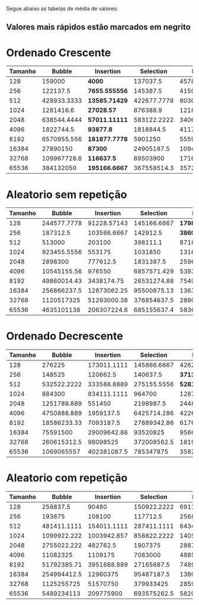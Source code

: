 Segue abaixo as tabelas de média de valores: 

## Valores mais rápidos estão marcados em negrito
# Ordenado Crescente

| Tamanho | Bubble       | Insertion    | Selection     | Heap          | Shell         | Merge        | Quick          |
|---------|--------------|--------------|---------------|---------------|---------------|--------------|----------------|
| 128     | 159000       | **4000**         | 137037.5      | 45783.33333   | 21562.5       | 59788.88889  | 39362.5        |
| 256     | 122137.5     | **7655.555556**  | 145387.5      | 41500         | 38587.5       | 57711.11111  | 147222.2222    |
| 512     | 428933.3333  | **13585.71429**  | 422677.7778   | 80300         | 116285.7143   | 49100        | 323955.5556    |
| 1024    | 1281416.6    | **27028.57**     | 876388.9      | 121888.9      | 223350        | 111000       | 1686766.7      |
| 2048    | 638544.4444  | **57011.11111**  | 583122.2222   | 340642.8571   | 132585.7143   | 221955.5556  | 8947516.667    |
| 4096    | 1822744.5    | **93877.8**      | 1818844.5     | 411744.4      | 246850        | 600655.5     | 2012512.5      |
| 8192    | 6570955.556  | **181877.7778**  | 5901250       | 555957.1429   | 280366.6667   | 1085328.571  | 6489677.778    |
| 16384   | 27890150     | **87300**        | 24905187.5    | 1094333.333   | 411411.1111   | 1666900      | 30862837.5     |
| 32768   | 109967728.6  | **116637.5**     | 89503900      | 1716266.667   | 360888.8889   | 1523125      | stackoverflow  |
| 65536   | 384132050    | **195166.6667**  | 367558514.3   | 3572911.111   | 329100        | 3192600      | stackoverflow  |

# Aleatorio sem repetição

| Tamanho | Bubble       | Insertion    | Selection     | Heap          | Shell         | Merge        | Quick          |
|---------|--------------|--------------|---------------|---------------|---------------|--------------|----------------|
| 128     | 244577.7778  | 91228.57143  | 145166.6667   | **17985.71429**   | 50166.66667   | 67616.66667  | 32611.11111    |
| 256     | 187312.5     | 103566.6667  | 142912.5      | **38600**         | 106650        | 59262.5      | 48975          |
| 512     | 513000       | 203100       | 398111.1      | 87188.8       | 264937.5      | 56555.5      | **38037.5**        |
| 1024    | 923455.5556  | 553175       | 1031850       | 131655.5556   | 128385.7143   | 145466.6667  | **93122.2222**     |
| 2048    | 2898300      | 777612.5     | 1831387.5     | 259644.4444   | 301977.7778   | 285933.3333  | **158000**         |
| 4096    | 10545155.56  | 976550       | 6857571.429   | 539300        | 560433.3333   | 548411.1111  | **314277.7778**    |
| 8192    | 49860014.43  | 3438174.75   | 26531274.88   | 754022.3333   | 953710.8889   | 1112688.778  | **586277.5556**    |
| 16384   | 256866237.5  | 12873062.25  | 95500875.13   | 1363600.222   | 2051422.222   | 2557022.556  | **957266.6667**    |
| 32768   | 1120517325   | 51293000.38  | 376854637.5   | 2890366.444   | 5387211.444   | 3705575.375  | **1828957.286**    |
| 65536   | 4635101138   | 206307224.6  | 685155637.4   | 5836755.778   | 12672455.44   | 12672455.44  | **3885111**        |

# Ordenado Decrescente

| Tamanho | Bubble       | Insertion    | Selection     | Heap          | Shell         | Merge        | Quick          |
|---------|--------------|--------------|---------------|---------------|---------------|--------------|----------------|
| 128     | 276225       | 173011.1111  | 145866.6667   | 42628.5714    | **33366.6667**    | 64100        | 44950          |
| 256     | 148525       | 120662.5     | 140637.5      | **37137.5**       | 76428.5714    | 42142.8571   | 83366.6667     |
| 512     | 532522.2222  | 333588.8889  | 275155.5556   | **52811.1111**    | 132166.6667   | 83011.1111   | 394855.5556    |
| 1024    | 884300       | 834111.1111  | 964700        | 128700        | 162042.8571   | **92088.8889**   | 1627737.5      |
| 2048    | 1251788.889  | 551450       | 2198987.5     | 244887.5      | **118400**        | 161622.2222  | 5362860        |
| 4096    | 4750888.889  | 1959137.5    | 6425714.286   | 422666.6667   | **197244.4444**   | 439955.5556  | 6156712.5      |
| 8192    | 18586233.33  | 7093187.5    | 27889342.86   | 617633.3333   | **451666.6667**   | 871811.1111  | 18367100       |
| 16384   | 75591500     | 29009642.86  | 93520825      | 956677.7778   | **502011.1111**   | 1560100      | 63853566.67    |
| 32768   | 260615312.5  | 98098525     | 372008562.5   | 1819977.778   | **592688.8889**   | 2433237.5    | stackoverflow  |
| 65536   | 1069065557   | 402381087.5  | 785347875     | 3582488.889   | **1209933.333**   | 3950177.778  | stackoverflow  |

# Aleatorio com repetição

| Tamanho | Bubble       | Insertion    | Selection     | Heap          | Shell         | Merge        | Quick          |
|---------|--------------|--------------|---------------|---------------|---------------|--------------|----------------|
| 128     | 258837.5     | 90480        | 150922.2222   | 69112.5       | 52000         | 68216.6667   | **31488.8889**     |
| 256     | 193875       | 108100       | 117712.5      | 25687.5       | 101500        | 47750        | **22242.8571**     |
| 512     | 481411.1111  | 154011.1111  | 287411.1111   | 64344.4444    | 220525        | 43800        | **36944.4444**     |
| 1024    | 1099922.222  | 1003942.857  | 858822.2222   | 140544.4444   | 170325        | 135900       | **70933.3333**     |
| 2048    | 2755022.222  | 482762.5     | 1907375       | 288775        | 312544.4444   | 285511.1111  | **144200**         |
| 4096    | 11082325     | 1109175      | 7083000       | 488522.2222   | 585200        | 554588.8889  | **283322.2222**    |
| 8192    | 51792385.71  | 3951688.889  | 27165687.5    | 748900        | 991055.5556   | 1124300      | **567912.5**       |
| 16384   | 254994412.5  | 12960375     | 95487187.5    | 1380288.889   | 2039388.889   | 2503655.556  | **900033.3333**    |
| 32768   | 1125255725   | 51570750     | 379933425     | 2859433.333   | 5326011.111   | 3360262.5    | **1675588.889**    |
| 65536   | 5489234113   | 209775900    | 693575262.5   | 5820855.556   | 12799462.5    | 7705088.889  | **3903188.889**    |
